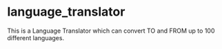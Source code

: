 # language_translator
This is a Language Translator which can convert TO and FROM up to 100 different languages.

